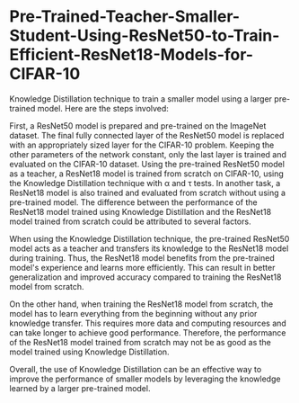 # Pre-Trained-Teacher-Smaller-Student-Using-ResNet50-to-Train-Efficient-ResNet18-Models-for-CIFAR-10
Knowledge Distillation technique to train a smaller model using a larger pre-trained model. Here are the steps involved:

First, a ResNet50 model is prepared and pre-trained on the ImageNet dataset.
The final fully connected layer of the ResNet50 model is replaced with an appropriately sized layer for the CIFAR-10 problem.
Keeping the other parameters of the network constant, only the last layer is trained and evaluated on the CIFAR-10 dataset.
Using the pre-trained ResNet50 model as a teacher, a ResNet18 model is trained from scratch on CIFAR-10, using the Knowledge Distillation technique with α and τ tests.
In another task, a ResNet18 model is also trained and evaluated from scratch without using a pre-trained model.
The difference between the performance of the ResNet18 model trained using Knowledge Distillation and the ResNet18 model trained from scratch could be attributed to several factors.

When using the Knowledge Distillation technique, the pre-trained ResNet50 model acts as a teacher and transfers its knowledge to the ResNet18 model during training. Thus, the ResNet18 model benefits from the pre-trained model's experience and learns more efficiently. This can result in better generalization and improved accuracy compared to training the ResNet18 model from scratch.

On the other hand, when training the ResNet18 model from scratch, the model has to learn everything from the beginning without any prior knowledge transfer. This requires more data and computing resources and can take longer to achieve good performance. Therefore, the performance of the ResNet18 model trained from scratch may not be as good as the model trained using Knowledge Distillation.

Overall, the use of Knowledge Distillation can be an effective way to improve the performance of smaller models by leveraging the knowledge learned by a larger pre-trained model.
